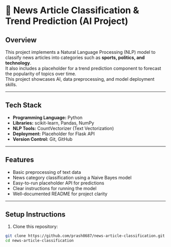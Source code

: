 
# 📰 News Article Classification & Trend Prediction  (AI Project)

## Overview
This project implements a Natural Language Processing (NLP) model to classify news articles into categories such as **sports, politics, and technology**.  
It also includes a placeholder for a trend prediction component to forecast the popularity of topics over time.  
This project showcases AI, data preprocessing, and model deployment skills.

---

## Tech Stack
- **Programming Language:** Python  
- **Libraries:** scikit-learn, Pandas, NumPy  
- **NLP Tools:** CountVectorizer (Text Vectorization)  
- **Deployment:** Placeholder for Flask API  
- **Version Control:** Git, GitHub  

---

## Features
- Basic preprocessing of text data  
- News category classification using a Naive Bayes model  
- Easy-to-run placeholder API for predictions  
- Clear instructions for running the model  
- Well-documented README for project clarity

---

## Setup Instructions
1. Clone this repository:
```bash
git clone https://github.com/prash8687/news-article-classification.git
cd news-article-classification

